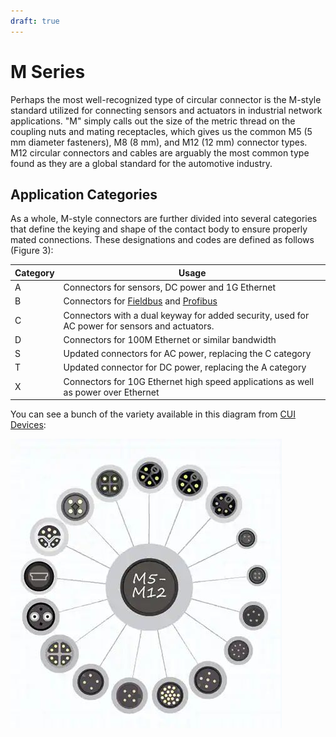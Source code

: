 ```yaml
---
draft: true
---
```

# M Series

Perhaps the most well-recognized type of circular connector is the M-style standard utilized for connecting sensors and actuators in industrial network applications. "M" simply calls out the size of the metric thread on the coupling nuts and mating receptacles, which gives us the common M5 (5 mm diameter fasteners), M8 (8 mm), and M12 (12 mm) connector types. M12 circular connectors and cables are arguably the most common type found as they are a global standard for the automotive industry.

## Application Categories

As a whole, M-style connectors are further divided into several categories that define the keying and shape of the contact body to ensure properly mated connections. These designations and codes are defined as follows (Figure 3):

| Category | Usage                                                                                                                    |
| -------- | ------------------------------------------------------------------------------------------------------------------------ |
| A        | Connectors for sensors, DC power and 1G Ethernet                                                                     |
| B        | Connectors for [Fieldbus](https://en.wikipedia.org/wiki/Fieldbus) and [Profibus](https://en.wikipedia.org/wiki/Profibus) |
| C        | Connectors with a dual keyway for added security, used for AC power for sensors and actuators.                           |
| D        | Connectors for 100M Ethernet or similar bandwidth                                                                    |
| S        | Updated connectors for AC power, replacing the C category                                                                |
| T        | Updated connector for DC power, replacing the A category                                                                 |
| X        | Connectors for 10G Ethernet high speed applications as well as power over Ethernet                                   |

You can see a bunch of the variety available in this diagram from [CUI
Devices](https://www.cuidevices.com):

![Diagram of the variety of M Series connectors](img/m-series-family.jpg)